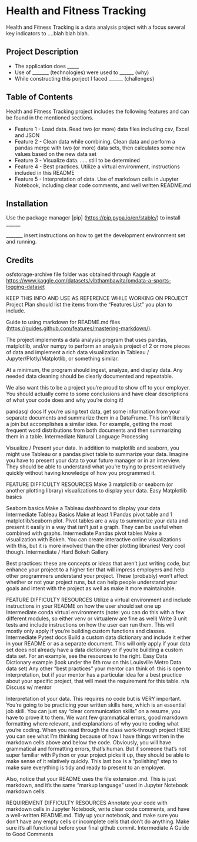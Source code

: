 # Health and Fitness Tracking

Health and Fitness Tracking is a data analysis project with a focus several key indicators to ....blah blah blah.


## Project Description
 * The application does _____
 * Use of _______ (technologies) were used to ______ (why)
 * While constructing this porject I faced ______ (challenges)

 ## Table of Contents

 Health and Fitness Tracking project includes the following features and can be found in the mentioned sections.

 * Feature 1 - Load data. Read two (or more) data files including csv, Excel and JSON
 * Feature 2 - Clean data while combining. Clean data and perform a pandas merge with two (or more) data sets, then calculates some new values based on the new data set
 * Feature 3 - Visualize data. .....  still to be determined
 * Feature 4 - Best practices. Utilize a virtual environment, instructions included in this README
 * Feature 5 - Interpretation of data. Use of markdown cells in Jupyter Notebook, including clear code comments, and well written README.md 


## Installation 

Use the package manager [pip] (https://pip.pypa.io/en/stable/) to install ______

_______ insert instructions on how to get the development environment set and running.

## Credits

osfstorage-archive file folder was obtained through Kaggle at https://www.kaggle.com/datasets/vlbthambawita/pmdata-a-sports-logging-dataset 

KEEP THIS INFO AND USE AS REFERENCE WHILE WORKING ON PROJECT
Project Plan should list the items from the “Features List” you plan to include.

Guide to using markdown for README.md files (https://guides.github.com/features/mastering-markdown/).

The project implements a data analysis program that uses pandas, matplotlib, and/or numpy to perform an analysis project of 2 or more pieces of data and implement a rich data visualization in Tableau / Jupyter/Plotly/Matplotlib, or something similar. 

At a minimum, the program should ingest, analyze, and display data. Any needed data cleaning should be clearly documented and repeatable.

We also want this to be a project you’re proud to show off to your employer. You should actually come to some conclusions and have clear descriptions of what your code does and why you’re doing it!

pandasql docs 
If you’re using text data, get some information from your separate documents and summarize them in a DataFrame. This isn’t literally a join but accomplishes a similar idea. For example, getting the most frequent word distributions from both documents and then summarizing them in a table. 
Intermediate 
Natural Language Processing 



Visualize / Present your data. In addition to matplotlib and seaborn, you might use Tableau or a pandas pivot table to summarize your data. Imagine you have to present your data to your future manager or in an interview. They should be able to understand what you’re trying to present relatively quickly without having knowledge of  how you programmed it. 


FEATURE 
DIFFICULTY
RESOURCES 
Make 3 matplotlib or seaborn (or another plotting library) visualizations to display your data.
Easy 
Matplotlib basics 

Seaborn basics 
Make a Tableau dashboard to display your data
Intermediate 
Tableau Basics 
Make at least 1 Pandas pivot table and 1 matplotlib/seaborn plot. Pivot tables are a way to summarize your data and present it easily in a way that isn’t just a graph. They can be useful when combined with graphs.
Intermediate 
Pandas pivot tables 
Make a visualization with Bokeh. You can create interactive online visualizations with this, but it is more involved than the other plotting libraries! Very cool though. 
Intermediate / Hard 
Bokeh Gallery 



Best practices: these are concepts or ideas that aren’t just writing code, but enhance your project to a higher tier that will impress employers and help other programmers understand your project. These (probably) won’t affect whether or not your project runs, but can help people understand your goals and intent with the project as well as make it more maintainable. 

FEATURE 
DIFFICULTY
RESOURCES 
Utilize a virtual environment and include instructions in your README on how the user should set one up
Intermediate 
conda virtual environments (note: you can do this with a few different modules, so either venv or virtualenv are fine as well) 
Write 3 unit tests and include instructions on how the user can run them. This will mostly only apply if you’re building custom functions and classes.
Intermediate 
 Pytest docs 
Build a custom data dictionary and include it either in your README or as a separate document. This will only apply if your data set does not already have a data dictionary or if you’re building a custom data set. For an example, see the resources to the right.
Easy 
Data Dictionary example (look under the 6th row on this Louisville Metro Data data set) 
Any other “best practices” your mentor can think of: this is open to interpretation, but if your mentor has a particular idea for a best practice about your specific project, that will meet the requirement for this table.
n/a
Discuss w/ mentor

Interpretation of your data. This requires no code but is VERY important. You’re going to be practicing your written skills here, which is an essential job skill. You can just say “clear communication skills” on a resume, you have to prove it to them. We want few grammatical errors, good markdown formatting where relevant, and explanations of why you’re coding what you’re coding. When you read through the class work-through project HERE you can see what I’m thinking because of how I have things written in the markdown cells above and below the code. Obviously, you will have grammatical and formatting errors, that’s human. But if someone that’s not super familiar with Python or your project picks it up, they should be able to make sense of it relatively quickly. This last box is a “polishing” step to make sure everything is tidy and ready to present to an employer. 

Also, notice that your README uses the file extension .md. This is just markdown, and it’s the same “markup language” used in Jupyter Notebook markdown cells.

REQUIREMENT
DIFFICULTY
RESOURCES
Annotate your code with markdown cells in Jupyter Notebook, write clear code comments, and have a well-written README.md. Tidy up your notebook, and make sure you don’t have any empty cells or incomplete cells that don’t do anything. Make sure it’s all functional before your final github commit.
Intermediate 
A Guide to Good Comments 
